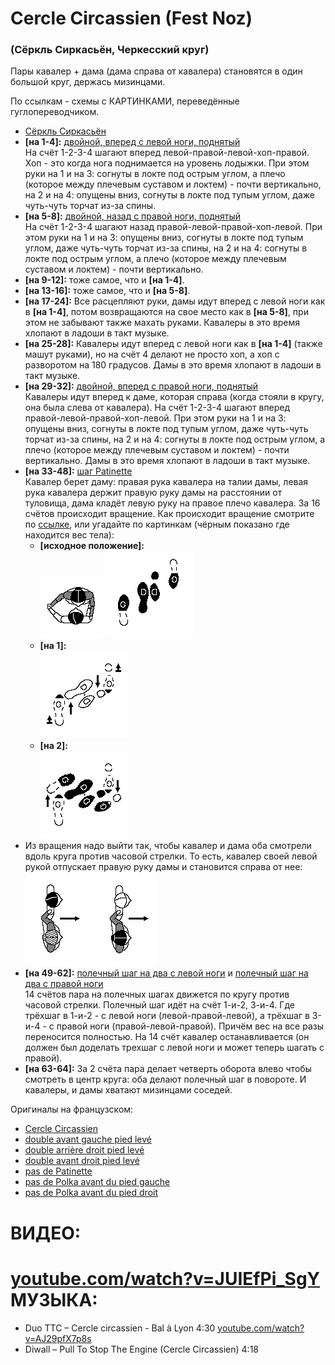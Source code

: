 # Cercle Circassien (Fest Noz)
### (Сёркль Сиркасьён, Черкесский круг)

Пары кавалер + дама (дама справа от кавалера) становятся в один большой круг, держась мизинцами.

По ссылкам - схемы с КАРТИНКАМИ, переведённые гуглопереводчиком.

- [Сёркль Сиркасьён](https://translate.google.ru/translate?sl=auto&tl=ru&js=y&prev=_t&hl=en&ie=UTF-8&u=http%3A%2F%2Fdansesbretonnes.gwalarn.org%2Fdanses%2Fcercle_circassien.html&edit-text=)
- **[на 1-4]:** [двойной, вперед с левой ноги, поднятый](https://translate.google.ru/translate?hl=en&sl=fr&tl=ru&u=http%3A%2F%2Fdansesbretonnes.gwalarn.org%2Fbases%2Fdouble_avant_gauche_pied_leve.html)  
  На счёт 1-2-3-4 шагают вперед левой-правой-левой-хоп-правой. Хоп - это когда нога поднимается на уровень лодыжки. При этом руки на 1 и на 3: согнуты в локте под острым углом, а плечо (которое между плечевым суставом и локтем) - почти вертикально, на 2 и на 4: опущены вниз, согнуты в локте под тупым углом, даже чуть-чуть торчат из-за спины.
- **[на 5-8]:** [двойной, назад с правой ноги, поднятый](https://translate.google.ru/translate?hl=en&sl=fr&tl=ru&u=http%3A%2F%2Fdansesbretonnes.gwalarn.org%2Fbases%2Fdouble_arriere_droit_pied_leve.html)  
  На счёт 1-2-3-4 шагают назад правой-левой-правой-хоп-левой. При этом руки на 1 и на 3: опущены вниз, согнуты в локте под тупым углом, даже чуть-чуть торчат из-за спины, на 2 и на 4: согнуты в локте под острым углом, а плечо (которое между плечевым суставом и локтем) - почти вертикально.
- **[на 9-12]:** тоже самое, что и **[на 1-4]**.
- **[на 13-16]:** тоже самое, что и **[на 5-8]**.
- **[на 17-24]:** Все расцепляют руки, дамы идут вперед с левой ноги как в **[на 1-4]**, потом возвращаются на свое место как в **[на 5-8]**, при этом не забывают также махать руками. Кавалеры в это время хлопают в ладоши в такт музыке.
- **[на 25-28]:** Кавалеры идут вперед с левой ноги как в **[на 1-4]** (также машут руками), но на счёт 4 делают не просто хоп, а хоп с разворотом на 180 градусов. Дамы в это время хлопают в ладоши в такт музыке.
- **[на 29-32]:** [двойной, вперед с правой ноги, поднятый](https://translate.google.ru/translate?hl=en&sl=fr&tl=ru&u=http%3A%2F%2Fdansesbretonnes.gwalarn.org%2Fbases%2Fdouble_avant_droit_pied_leve.html)  
  Кавалеры идут вперед к даме, которая справа (когда стояли в кругу, она была слева от кавалера). На счёт 1-2-3-4 шагают вперед правой-левой-правой-хоп-левой. При этом руки на 1 и на 3: опущены вниз, согнуты в локте под тупым углом, даже чуть-чуть торчат из-за спины, на 2 и на 4: согнуты в локте под острым углом, а плечо (которое между плечевым суставом и локтем) - почти вертикально. Дамы в это время хлопают в ладоши в такт музыке.
- **[на 33-48]:** [шаг Patinette](https://translate.google.ru/translate?hl=en&sl=fr&tl=ru&u=http%3A%2F%2Fdansesbretonnes.gwalarn.org%2Fbases%2Fpas_de_patinette.html)  
  Кавалер берет даму: правая рука кавалера на талии дамы, левая рука кавалера держит правую руку дамы на расстоянии от туловища, дама кладёт левую руку на правое плечо кавалера. За 16 счётов происходит вращение. Как происходит вращение смотрите по [ссылке](https://translate.google.ru/translate?hl=en&sl=fr&tl=ru&u=http%3A%2F%2Fdansesbretonnes.gwalarn.org%2Fbases%2Fpas_de_patinette.html), или угадайте по картинкам (чёрным показано где находится вес тела):
  - **[исходное положение]:**  
    ![dansesbretonnes.gwalarn.org/bases/images/danse_de_salon.gif](cercle-circassien/danse_de_salon.gif) ![dansesbretonnes.gwalarn.org/bases/images/pas_de_patinette_depart.gif](cercle-circassien/pas_de_patinette_depart.gif)
  - **[на 1]:**  
    ![dansesbretonnes.gwalarn.org/bases/images/pas_de_patinette_1.gif](cercle-circassien/pas_de_patinette_1.gif)
  - **[на 2]:**  
    ![dansesbretonnes.gwalarn.org/bases/images/pas_de_patinette_2.gif](cercle-circassien/pas_de_patinette_2.gif)  
- Из вращения надо выйти так, чтобы кавалер и дама оба смотрели вдоль круга против часовой стрелки. То есть, кавалер своей левой рукой отпускает правую руку дамы и становится справа от нее:  
  ![dansesbretonnes.gwalarn.org/danses/images_am/cercle_circassien_promenade_1.gif](cercle-circassien/cercle_circassien_promenade_1.gif)
- **[на 49-62]:** [полечный шаг на два с левой ноги](https://translate.google.ru/translate?hl=en&sl=fr&tl=ru&u=http%3A%2F%2Fdansesbretonnes.gwalarn.org%2Fbases%2Fpas_de_polka_avant_gauche.html) и [полечный шаг на два с правой ноги](https://translate.google.ru/translate?hl=en&sl=fr&tl=ru&u=http%3A%2F%2Fdansesbretonnes.gwalarn.org%2Fbases%2Fpas_de_polka_avant_droit.html)  
  14 счётов пара на полечных шагах движется по кругу против часовой стрелки. Полечный шаг идёт на счёт 1-и-2, 3-и-4. Где трёхшаг в 1-и-2 - с левой ноги (левой-правой-левой), а трёхшаг в 3-и-4 - с правой ноги (правой-левой-правой). Причём вес на все разы переносится полностью. На 14 счёт кавалер останавливается (он должен был доделать трехшаг с левой ноги и может теперь шагать с правой). 
- **[на 63-64]:** За 2 счёта пара делает четверть оборота влево чтобы смотреть в центр круга: оба делают полечный шаг в повороте. И кавалеры, и дамы хватают мизинцами соседей.

Оригиналы на французском:

- [Cercle Circassien](http://dansesbretonnes.gwalarn.org/danses/cercle_circassien.html)
- [double avant gauche pied levé](http://dansesbretonnes.gwalarn.org/bases/double_avant_gauche_pied_leve.html)
- [double arrière droit pied levé](http://dansesbretonnes.gwalarn.org/bases/double_arriere_droit_pied_leve.html)
- [double avant droit pied levé](http://dansesbretonnes.gwalarn.org/bases/double_avant_droit_pied_leve.html)
- [pas de Patinette](http://dansesbretonnes.gwalarn.org/bases/pas_de_patinette.html)
- [pas de Polka avant du pied gauche](http://dansesbretonnes.gwalarn.org/bases/pas_de_polka_avant_gauche.html)
- [pas de Polka avant du pied droit](http://dansesbretonnes.gwalarn.org/bases/pas_de_polka_avant_droit.html)

ВИДЕО:
======
[youtube.com/watch?v=JUIEfPi_SgY](https://www.youtube.com/watch?v=JUIEfPi_SgY)
МУЗЫКА:
=======
- Duo TTC – Cercle circassien - Bal à Lyon 4:30 [youtube.com/watch?v=AJ29pfX7p8s](https://www.youtube.com/watch?v=AJ29pfX7p8s)
- Diwall – Pull To Stop The Engine (Cercle Circassien) 4:18
